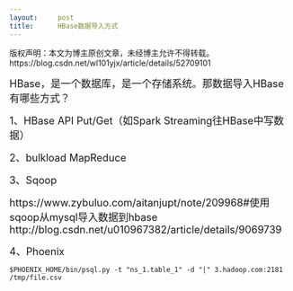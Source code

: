 ```yaml
---
layout:     post
title:      HBase数据导入方式
---
```

<div id="article_content" class="article_content clearfix csdn-tracking-statistics" data-pid="blog" data-mod="popu_307" data-dsm="post">
								<div class="article-copyright">
					版权声明：本文为博主原创文章，未经博主允许不得转载。					https://blog.csdn.net/wl101yjx/article/details/52709101				</div>
								            <link rel="stylesheet" href="https://csdnimg.cn/release/phoenix/template/css/ck_htmledit_views-f76675cdea.css">
						<div class="htmledit_views" id="content_views">
                
<p><span style="font-size:18px;">HBase，是一个数据库，是一个存储系统。那数据导入HBase有哪些方式？</span></p>
<p><span style="font-size:18px;">1、HBase API Put/Get（如Spark Streaming往HBase中写数据）</span></p>
<p><span style="font-size:18px;">2、bulkload MapReduce</span></p>
<p><span style="font-size:18px;">3、Sqoop</span></p>
<p><span style="font-size:18px;">https://www.zybuluo.com/aitanjupt/note/209968#使用sqoop从mysql导入数据到hbase<br>
http://blog.csdn.net/u010967382/article/details/9069739<br></span></p>
<p><span style="font-size:18px;">4、Phoenix</span></p>
<p><span style="font-size:18px;"></span></p>
<pre><code class="language-plain">$PHOENIX_HOME/bin/psql.py -t "ns_1.table_1" -d "|" 3.hadoop.com:2181 /tmp/file.csv</code></pre><br><br><p></p>
            </div>
                </div>